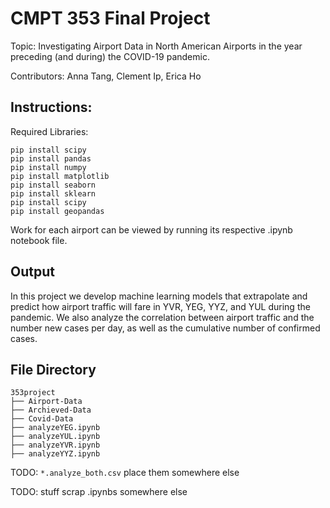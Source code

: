 # CMPT 353 Final Project

Topic: Investigating Airport Data in North American Airports in the year preceding (and during) the COVID-19 pandemic.

Contributors: Anna Tang, Clement Ip, Erica Ho

## Instructions:

Required Libraries:
```
pip install scipy
pip install pandas
pip install numpy
pip install matplotlib
pip install seaborn
pip install sklearn
pip install scipy
pip install geopandas
```

Work for each airport can be viewed by running its respective .ipynb notebook file.

## Output

In this project we develop machine learning models that extrapolate and predict how airport traffic will fare in YVR, YEG, YYZ, and YUL during the pandemic. We also analyze the correlation between airport traffic and the number new cases per day, as well as the cumulative number of confirmed cases. 


## File Directory 

```
353project
├── Airport-Data
├── Archieved-Data
├── Covid-Data
├── analyzeYEG.ipynb
├── analyzeYUL.ipynb
├── analyzeYVR.ipynb
├── analyzeYYZ.ipynb
```
TODO: `*.analyze_both.csv` place them somewhere else

TODO: stuff scrap .ipynbs somewhere else